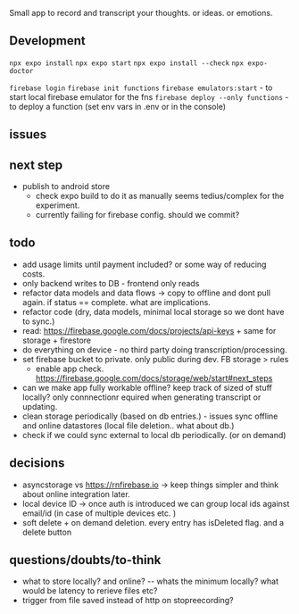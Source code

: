 Small app to record and transcript your thoughts. or ideas. or emotions.

## Development

`npx expo install`
`npx expo start`
`npx expo install --check`
`npx expo-doctor`

`firebase login`
`firebase init functions`
`firebase emulators:start` - to start local firebase emulator for the fns
`firebase deploy --only functions` - to deploy a function (set env vars in .env or in the console)

## issues

## next step

- publish to android store
  - check expo build to do it as manually seems tedius/complex for the experiment. 
  - currently failing for firebase config. should we commit?


## todo
- add usage limits until payment included? or some way of reducing costs. 
- only backend writes to DB - frontend only reads
- refactor data models and data flows -> copy to offline and dont pull again. if status == complete. what are implications.
- refactor code (dry, data models, minimal local storage so we dont have to sync.)
- read: https://firebase.google.com/docs/projects/api-keys + same for storage + firestore
- do everything on device - no third party doing transcription/processing.
- set firebase bucket to private. only public during dev. FB storage > rules
  - enable app check. https://firebase.google.com/docs/storage/web/start#next_steps
- can we make app fully workable offline? keep track of sized of stuff locally? only connnectionr equired when generating transcript or updating.
- clean storage periodically (based on db entries.) - issues sync offline and online datastores (local file deletion.. what about db.)
- check if we could sync external to local db periodically. (or on demand)

## decisions

- asyncstorage vs https://rnfirebase.io -> keep things simpler and think about online integration later.
- local device ID -> once auth is introduced we can group local ids against email/id (in case of multiple devices etc. )
- soft delete + on demand deletion. every entry has isDeleted flag. and a delete button

## questions/doubts/to-think

- what to store locally? and online? -- whats the minimum locally? what would be latency to rerieve files etc?
- trigger from file saved instead of http on stopreecording?
